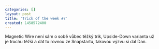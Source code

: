 ```yaml
---
categories: []
layout: post
title: 'Trick of the week #7'
created: 1458572400
---
```

<p>Magnetic Wire není sám o sobě vůbec těžký trik, Upside-Down varianta už je trochu těžší a dát to rovnou ze Snapstartu, takovou výzvu si dal Dan.</p>

<p><div class="youtube-player" data-id="LnGDC_3WCvA"></div></p>
